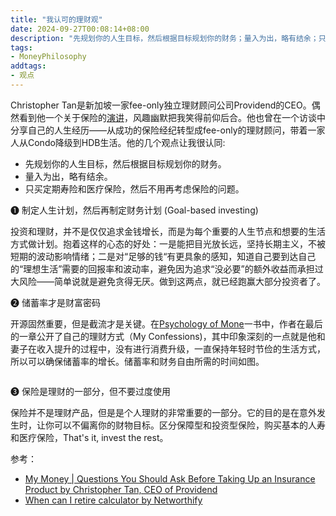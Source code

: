 ```yaml
---
title: "我认可的理财观"
date: 2024-09-27T00:08:14+08:00
description: "先规划你的人生目标，然后根据目标规划你的财务；量入为出，略有结余；只买定期寿险和医疗保险，然后不用再考虑保险的问题。"
tags:
- MoneyPhilosophy
addtags:
- 观点
---
```


Christopher Tan是新加坡一家fee-only独立理财顾问公司Providend的CEO。偶然看到他一个关于保险的[演讲](https://www.youtube.com/watch?v=hgSrQoY3ORo&t=1728s)，风趣幽默把我笑得前仰后合。他也曾在一个访谈中分享自己的人生经历——从成功的保险经纪转型成fee-only的理财顾问，带着一家人从Condo降级到HDB生活。他的几个观点让我很认同:

- 先规划你的人生目标，然后根据目标规划你的财务。
- 量入为出，略有结余。
- 只买定期寿险和医疗保险，然后不用再考虑保险的问题。

❶ 制定人生计划，然后再制定财务计划 (Goal-based investing)

投资和理财，并不是仅仅追求金钱增长，而是为每个重要的人生节点和想要的生活方式做计划。抱着这样的心态的好处：一是能把目光放长远，坚持长期主义，不被短期的波动影响情绪；二是对“足够的钱“有更具象的感知，知道自己要到达自己的“理想生活”需要的回报率和波动率，避免因为追求“没必要”的额外收益而承担过大风险——简单说就是避免贪得无厌。做到这两点，就已经跑赢大部分投资者了。

❷ 储蓄率才是财富密码

开源固然重要，但是截流才是关键。在[Psychology of Mone](https://www.goodreads.com/book/show/41881472-the-psychology-of-money)一书中，作者在最后的一章公开了自己的理财方式（My Confessions)，其中印象深刻的一点就是他和妻子在收入提升的过程中，没有进行消费升级，一直保持年轻时节俭的生活方式，所以可以确保储蓄率的增长。储蓄率和财务自由所需的时间如图。

<div>
    <span class="image fit" style="max-width: 1000px;"><img src="https://s3.ap-southeast-1.amazonaws.com/littlecheesecake.me/money.sense/investment_mindset/years_until_fire_vs_savings_rate.webp" alt="" /></span>
</div>

❸ 保险是理财的一部分，但不要过度使用

保险并不是理财产品，但是是个人理财的非常重要的一部分。它的目的是在意外发生时，让你可以不偏离你的财物目标。区分保障型和投资型保险，购买基本的人寿和医疗保险，That's it, invest the rest。

参考：
- [My Money | Questions You Should Ask Before Taking Up an Insurance Product by Christopher Tan, CEO of Providend](https://www.youtube.com/watch?v=hgSrQoY3ORo)
- [When can I retire calculator by Networthify](https://networthify.com/calculator/earlyretirement?income=50000&initialBalance=0&expenses=20000&annualPct=5&withdrawalRate=4)
